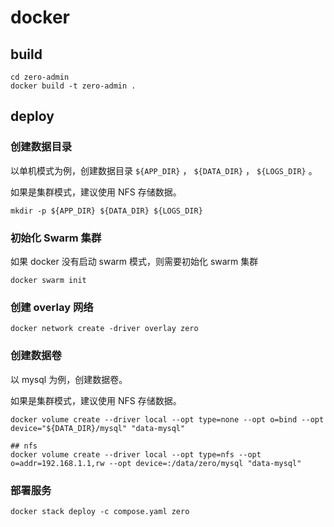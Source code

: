 # docker

## build

```shell
cd zero-admin
docker build -t zero-admin .
```

## deploy

### 创建数据目录

以单机模式为例，创建数据目录 `${APP_DIR}` ， `${DATA_DIR}` ， `${LOGS_DIR}` 。

如果是集群模式，建议使用 NFS 存储数据。

```shell
mkdir -p ${APP_DIR} ${DATA_DIR} ${LOGS_DIR}
```

### 初始化 Swarm 集群

如果 docker 没有启动 swarm 模式，则需要初始化 swarm 集群

```shell
docker swarm init
```

### 创建 overlay 网络

```shell
docker network create -driver overlay zero
```

### 创建数据卷

以 mysql 为例，创建数据卷。

如果是集群模式，建议使用 NFS 存储数据。

```shell
docker volume create --driver local --opt type=none --opt o=bind --opt device="${DATA_DIR}/mysql" "data-mysql"

## nfs
docker volume create --driver local --opt type=nfs --opt o=addr=192.168.1.1,rw --opt device=:/data/zero/mysql "data-mysql"
```

### 部署服务

```shell
docker stack deploy -c compose.yaml zero
```
